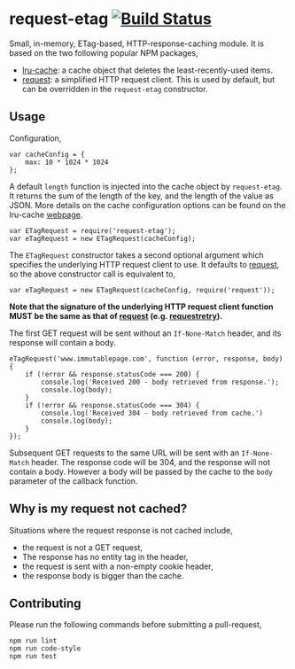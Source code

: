 request-etag [![Build Status](https://travis-ci.org/Belema/request-etag.svg?branch=master)](https://travis-ci.org/Belema/request-etag)
===========

Small, in-memory, ETag-based, HTTP-response-caching module. It is based on the two following popular NPM packages,

- [lru-cache](https://www.npmjs.com/package/lru-cache): a cache object that deletes the least-recently-used items.
- [request](https://www.npmjs.com/package/request): a simplified HTTP request client. This is used by default, but can be overridden in the `request-etag` constructor.


Usage
-----
Configuration,

	var cacheConfig = {
		max: 10 * 1024 * 1024
	};

A default `length` function is injected into the cache object by `request-etag`. It returns the sum of the length of the key, and the length of the value as JSON.
More details on the cache configuration options can be found on the lru-cache [webpage](https://www.npmjs.com/package/lru-cache).

	var ETagRequest = require('request-etag');
	var eTagRequest = new ETagRequest(cacheConfig);

The `ETagRequest` constructor takes a second optional argument which specifies the underlying HTTP request client to use. It defaults to [request](https://www.npmjs.com/package/request), so the above constructor call is equivalent to,

	var eTagRequest = new ETagRequest(cacheConfig, require('request'));

**Note that the signature of the underlying HTTP request client function MUST be the same as that of [request](https://www.npmjs.com/package/request) (e.g. [requestretry](https://www.npmjs.com/package/requestretry)).**

The first GET request will be sent without an `If-None-Match` header, and its response will contain a body.

	eTagRequest('www.immutablepage.com', function (error, response, body) {
		if (!error && response.statusCode === 200) {
			console.log('Received 200 - body retrieved from response.');
			console.log(body);
		}
		if (!error && response.statusCode === 304) {
			console.log('Received 304 - body retrieved from cache.')
			console.log(body);
		}
	});

Subsequent GET requests to the same URL will be sent with an `If-None-Match` header. The response code will be 304, and the response will not contain a body. However a body will be passed by the cache to the `body` parameter of the callback function.


Why is my request not cached?
----------------------------
Situations where the request response is not cached include,

- the request is not a GET request,
- The response has no entity tag in the header,
- the request is sent with a non-empty cookie header,
- the response body is bigger than the cache.


Contributing
-------------
Please run the following commands before submitting a pull-request,

	npm run lint
	npm run code-style
	npm run test
